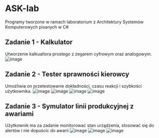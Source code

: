# ASK-lab
Programy tworzone w ramach laboratorium z Architektury Systemów Komputerowych pisanych w C#

## Zadanie 1 - Kalkulator ##
Utworzenie kalkualtora prostego z zegarem cyfrowym oraz analogowym.
![image](https://github.com/user-attachments/assets/caecd81c-5e4c-43bd-898e-b82ac416bd76)

## Zadanie 2 - Tester sprawności kierowcy ##
Umożliwia on przetestowanie dokładności, czasu reakcji i szybkości użytkownika.
![image](https://github.com/user-attachments/assets/ccad3342-ba44-4627-bf83-e23cdccd2128)
![image](https://github.com/user-attachments/assets/8a2a519c-7ba3-4b5f-8ec0-89c1ae64b783)
![image](https://github.com/user-attachments/assets/897fcbf3-6fae-4b14-b92c-adbd12bbdd31)
![image](https://github.com/user-attachments/assets/d8a34454-8765-47d7-9231-a10962dfe079)

## Zadanie 3 - Symulator linii produkcyjnej z awariami ##
Użytkownik ma za zadanie monitorować stan urządzenia, stosować się do alertów i nie dopuścic do awarii
![image](https://github.com/user-attachments/assets/1340deea-7bc0-43e5-bd5a-ace1153194cb)
![image](https://github.com/user-attachments/assets/f123b360-83a0-4602-9952-ef0d38f8319f)
![image](https://github.com/user-attachments/assets/0fed750c-69ec-4754-8d51-846b5ae6a67d)










